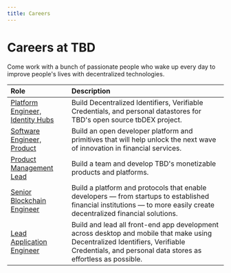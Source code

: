 ```yaml
---
title: Careers
---
```


# Careers at TBD

Come work with a bunch of passionate people who wake up every day to improve people's lives with decentralized technologies.

| Role                                                                                        | Description                                                                                   |
| :--------------------------------------------------------------------------------------------| :----------------------------------------------------------------------------------------------|
| [Platform Engineer, Identity Hubs](https://www.smartrecruiters.com/Square/743999800511326)  | Build Decentralized Identifiers, Verifiable Credentials, and personal datastores for TBD's open source tbDEX project. |
| [Software Engineer, Product](https://www.smartrecruiters.com/Square/743999804550714)        | Build an open developer platform and primitives that will help unlock the next wave of innovation in financial services.  |
| [Product Management Lead](https://www.smartrecruiters.com/Square/743999806566464)           | Build a team and develop TBD's monetizable products and platforms.                                      |
| [Senior Blockchain Engineer](https://www.smartrecruiters.com/Square/743999793592217)        | Build a platform and protocols that enable developers — from startups to established financial institutions — to more easily create decentralized financial solutions. |
| [Lead Application Engineer](https://www.smartrecruiters.com/Square/743999807242028)        | Build and lead all front-end app development across desktop and mobile that make using Decentralized Identifiers, Verifiable Credentials, and personal data stores as effortless as possible. |
